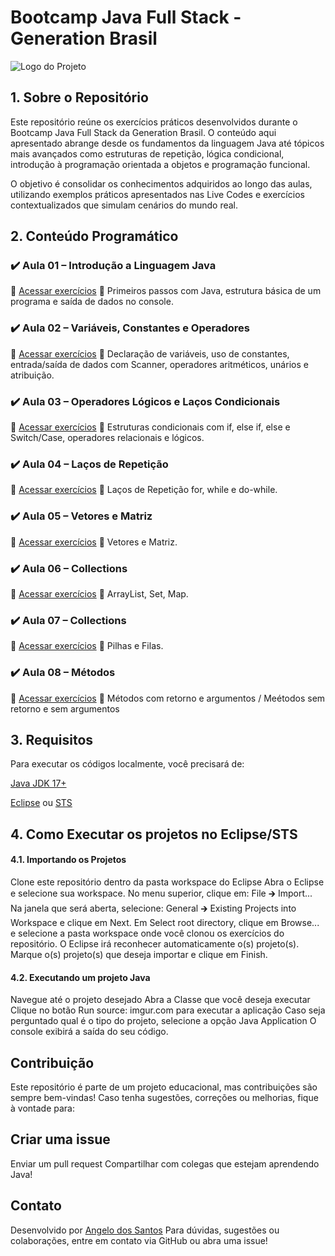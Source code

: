 # Bootcamp Java Full Stack - Generation Brasil

![Logo do Projeto](https://www.mytaskpanel.com/wp-content/uploads/2023/04/consulting-blog-09.webp)

## 1. Sobre o Repositório

Este repositório reúne os exercícios práticos desenvolvidos durante o Bootcamp Java Full Stack da Generation Brasil. O conteúdo aqui apresentado abrange desde os fundamentos da linguagem Java até tópicos mais avançados como estruturas de repetição, lógica condicional, introdução à programação orientada a objetos e programação funcional.

O objetivo é consolidar os conhecimentos adquiridos ao longo das aulas, utilizando exemplos práticos apresentados nas Live Codes e exercícios contextualizados que simulam cenários do mundo real.

## 2. Conteúdo Programático

### ✔️ Aula 01 – Introdução a Linguagem Java
📂 [Acessar exercícios](https://github.com/angelokapunda/Aula-java/blob/main/aula1/src/Aula1.java) 📝 Primeiros passos com Java, estrutura básica de um programa e saída de dados no console.

### ✔️ Aula 02 – Variáveis, Constantes e Operadores
📂 [Acessar exercícios](https://github.com/angelokapunda/Aula-java/tree/main/aula2/src) 📝 Declaração de variáveis, uso de constantes, entrada/saída de dados com Scanner, operadores aritméticos, unários e atribuição.

### ✔️ Aula 03 – Operadores Lógicos e Laços Condicionais
📂 [Acessar exercícios](https://github.com/angelokapunda/Aula-java/tree/main/aula3/src) 📝 Estruturas condicionais com if, else if, else e Switch/Case, operadores relacionais e lógicos.

### ✔️ Aula 04 – Laços de Repetição
📂 [Acessar exercícios](https://github.com/angelokapunda/Aula-java/tree/main/aula4/src) 📝 Laços de Repetição for, while e do-while.

### ✔️ Aula 05 – Vetores e Matriz
📂 [Acessar exercícios](https://github.com/angelokapunda/Aula-java/tree/main/aula5/src) 📝 Vetores e Matriz.

### ✔️ Aula 06 – Collections
📂 [Acessar exercícios](https://github.com/angelokapunda/Aula-java/tree/main/aula6/src) 📝 ArrayList, Set, Map.

### ✔️ Aula 07 – Collections
📂 [Acessar exercícios](https://github.com/angelokapunda/Aula-java/tree/main/aula7/src) 📝 Pilhas e Filas.

### ✔️ Aula 08 – Métodos
📂 [Acessar exercícios](https://github.com/angelokapunda/Aula-java/tree/main/aula8/src) 📝 Métodos com retorno e argumentos / Meétodos sem retorno e sem argumentos


## 3. Requisitos
Para executar os códigos localmente, você precisará de:

[Java JDK 17+](https://www.oracle.com/java/technologies/javase/jdk17-archive-downloads.html)

[Eclipse](https://eclipseide.org/) ou [STS](https://spring.io/tools)

## 4. Como Executar os projetos no Eclipse/STS

#### 4.1. Importando os Projetos
Clone este repositório dentro da pasta workspace do Eclipse
Abra o Eclipse e selecione sua workspace.
No menu superior, clique em: File 🡲 Import...
Na janela que será aberta, selecione: General 🡲 Existing Projects into Workspace e clique em Next.
Em Select root directory, clique em Browse... e selecione a pasta workspace onde você clonou os exercícios do repositório.
O Eclipse irá reconhecer automaticamente o(s) projeto(s).
Marque o(s) projeto(s) que deseja importar e clique em Finish.

#### 4.2. Executando um projeto Java
Navegue até o projeto desejado
Abra a Classe que você deseja executar
Clique no botão Run source: imgur.com para executar a aplicação
Caso seja perguntado qual é o tipo do projeto, selecione a opção Java Application
O console exibirá a saída do seu código.

## Contribuição
Este repositório é parte de um projeto educacional, mas contribuições são sempre bem-vindas! Caso tenha sugestões, correções ou melhorias, fique à vontade para:

## Criar uma issue
Enviar um pull request
Compartilhar com colegas que estejam aprendendo Java!

## Contato
Desenvolvido por [Angelo dos Santos](https://github.com/angelokapunda) Para dúvidas, sugestões ou colaborações, entre em contato via GitHub ou abra uma issue!





